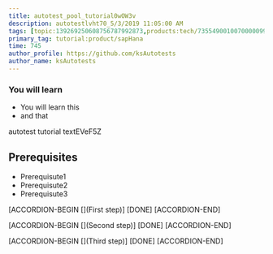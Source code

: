 ```yaml
---
title: autotest_pool_tutorial0wOW3v
description: autotestlvht70_5/3/2019 11:05:00 AM
tags: [topic:139269250608756787992873,products:tech/73554900100700000996,tutorial:experience/advanced]
primary_tag: tutorial:product/sapHana
time: 745
author_profile: https://github.com/ksAutotests
author_name: ksAutotests
---
```

### You will learn
- You will learn this
- and that

autotest tutorial textEVeF5Z

## Prerequisites
- Prerequisute1
- Prerequisute2
- Prerequisute3

[ACCORDION-BEGIN [](First step)]
[DONE]
[ACCORDION-END]

[ACCORDION-BEGIN [](Second step)]
[DONE]
[ACCORDION-END]

[ACCORDION-BEGIN [](Third step)]
[DONE]
[ACCORDION-END]

